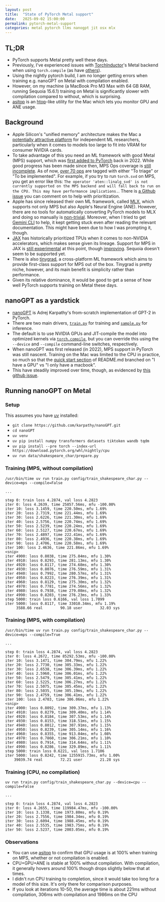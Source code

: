 ```yaml
---
layout: post
title:  "State of PyTorch Metal support"
date:   2025-09-02 15:00:00
permalink: pytorch-metal-support
categories: metal pytorch llms nanogpt jit osx mlx
---
```


## TL;DR

- PyTorch supports Metal pretty well these days.
- Previously, I've experienced issues with [TorchInductor](https://dev-discuss.pytorch.org/t/torchinductor-a-pytorch-native-compiler-with-define-by-run-ir-and-symbolic-shapes/747)'s Metal backend when using `torch.compile` (as have [others](https://github.com/pytorch/pytorch/issues/152155)).
- Using the nightly pytorch build, I am no longer getting errors when training e.g. nanoGPT on Metal with compilation enabled.
- However, on my machine (a MacBook Pro M3 Max with 64 GB RAM, running Sequoia 15.6.1) training on Metal is significantly slower with compilation compared to without, which is surprising.
- [asitop](https://github.com/tlkh/asitop) is an [htop](https://htop.dev/)-like utility for the Mac which lets you monitor GPU and ANE usage.

## Background

- Apple Silicon's "unified memory" architecture makes the Mac a [potentially attractive platform](https://arxiv.org/pdf/2501.14925) for independent ML researchers, particularly when it comes to models too large to fit into VRAM for consumer NVIDIA cards.
- To take advantage of this you need an ML framework with good Metal (MPS) support, which was [first added to PyTorch](https://pytorch.org/blog/introducing-accelerated-pytorch-training-on-mac/) back in 2022. While good progress has been made since then, MPS Ops coverage is [still incomplete](https://qqaatw.dev/pytorch-mps-ops-coverage/). As of now, [over 70 ops](https://github.com/users/kulinseth/projects/1/views/1) are tagged with either "To triage" or "To be implemented". For example, if you try to run `torch.svd` on MPS, you get an error like this: `The operator 'aten::linalg_svd' is not currently supported on the MPS backend and will fall back to run on the CPU. This may have performance implications.`. There is [a Github issue](https://github.com/pytorch/pytorch/issues/77764) you can comment on to help with prioritization.
- Apple has since released their own ML framework, called [MLX](https://github.com/ml-explore/mlx), which supports not only MPS but also Apple's Neural Engine (ANE). However, there are no tools for automatically converting PyTorch models to MLX and doing so manually is [non-trivial](https://github.com/pranavjad/mlx-gpt2). Moreover, when I tried to get [Gemini CLI](https://github.com/google-gemini/gemini-cli) to help, it kept getting stuck even after reading the relevant documentation. This might have been due to how I was prompting it, though.
- [JAX](https://github.com/jax-ml/jax) has historically prioritized TPUs when it comes to non-NVIDIA accelerators, which makes sense given its lineage. Support for MPS in JAX is [still experimental](https://github.com/jax-ml/jax?tab=readme-ov-file#supported-platforms) at this point, though [improving](https://developer.apple.com/metal/jax/). Sequoia doesn't seem to be supported yet.
- There is also [tinygrad](https://github.com/tinygrad/tinygrad), a cross-platform ML framework which aims to provide first-class support for MPS out of the box. Tinygrad is pretty niche, however, and its main benefit is simplicity rather than performance.
- Given its relative dominance, it would be good to get a sense of how well PyTorch supports training on Metal these days.

## nanoGPT as a yardstick

- [nanoGPT](https://github.com/karpathy/nanoGPT) is Adrej Karpathy's from-scratch implementation of GPT-2 in PyTorch.
- There are two main drivers, [`train.py`](https://github.com/karpathy/nanoGPT/blob/master/train.py) for training and [`sample.py`](https://github.com/karpathy/nanoGPT/blob/master/sample.py) for inference. 
- The default is to use NVIDIA GPUs and JIT-compile the model into optimized kernels via [`torch.compile`](https://docs.pytorch.org/tutorials/intermediate/torch_compile_tutorial.html), but you can override this using the `--device` and `--compile` command-line switches, respectively.
- When nanoGPT was first released (in 2022), MPS support in PyTorch was still nascent. Training on the Mac was limited to the CPU in practice, so much so that the [quick start section](https://github.com/karpathy/nanoGPT?tab=readme-ov-file#quick-start) of README.md branched on "I have a GPU" vs "I only have a macbook".
- This have steadily improved over time, though, as evidenced by [this github issue](https://github.com/karpathy/nanoGPT/issues/28).

## Running nanoGPT on Metal

### Setup

This assumes you have [uv](https://docs.astral.sh/uv/) installed:

- `git clone https://github.com/karpathy/nanoGPT.git`
- `cd nanoGPT`
- `uv venv`
- `uv pip install numpy transformers datasets tiktoken wandb tqdm`
- `uv pip install --pre torch --index-url https://download.pytorch.org/whl/nightly/cpu`
- `uv run data/shakespeare_char/prepare.py`

### Training (MPS, without compilation)

```
/usr/bin/time uv run train.py config/train_shakespeare_char.py --device=mps --compile=False

...

step 0: train loss 4.2874, val loss 4.2823
iter 0: loss 4.2639, time 25857.56ms, mfu -100.00%
iter 10: loss 3.1459, time 220.50ms, mfu 1.69%
iter 20: loss 2.7319, time 221.44ms, mfu 1.69%
iter 30: loss 2.6226, time 221.30ms, mfu 1.69%
iter 40: loss 2.5756, time 220.74ms, mfu 1.69%
iter 50: loss 2.5239, time 220.24ms, mfu 1.69%
iter 60: loss 2.5127, time 220.67ms, mfu 1.69%
iter 70: loss 2.4897, time 222.41ms, mfu 1.69%
iter 80: loss 2.4936, time 220.38ms, mfu 1.69%
iter 90: loss 2.4706, time 220.58ms, mfu 1.69%
iter 100: loss 2.4636, time 221.86ms, mfu 1.69%
<snip>
iter 4900: loss 0.8038, time 275.84ms, mfu 1.30%
iter 4910: loss 0.8293, time 281.13ms, mfu 1.30%
iter 4920: loss 0.8117, time 274.68ms, mfu 1.30%
iter 4930: loss 0.8076, time 276.59ms, mfu 1.31%
iter 4940: loss 0.7992, time 280.57ms, mfu 1.31%
iter 4950: loss 0.8223, time 276.39ms, mfu 1.31%
iter 4960: loss 0.8129, time 275.30ms, mfu 1.32%
iter 4970: loss 0.7781, time 274.56ms, mfu 1.32%
iter 4980: loss 0.7938, time 279.08ms, mfu 1.32%
iter 4990: loss 0.8203, time 276.23ms, mfu 1.33%
step 5000: train loss 0.6166, val loss 1.7099
iter 5000: loss 0.8117, time 33010.34ms, mfu 1.19%
     3588.66 real        90.18 user        32.03 sys
```

### Training (MPS, with compilation)

```
/usr/bin/time uv run train.py config/train_shakespeare_char.py --device=mps --compile=True

...

step 0: train loss 4.2874, val loss 4.2823
iter 0: loss 4.2672, time 85292.53ms, mfu -100.00%
iter 10: loss 3.1471, time 304.79ms, mfu 1.22%
iter 20: loss 2.7730, time 305.33ms, mfu 1.22%
iter 30: loss 2.6538, time 306.39ms, mfu 1.22%
iter 40: loss 2.5960, time 306.01ms, mfu 1.22%
iter 50: loss 2.5479, time 305.41ms, mfu 1.22%
iter 60: loss 2.5225, time 306.27ms, mfu 1.22%
iter 70: loss 2.5075, time 305.45ms, mfu 1.22%
iter 80: loss 2.5035, time 305.19ms, mfu 1.22%
iter 90: loss 2.4759, time 306.41ms, mfu 1.22%
iter 100: loss 2.4703, time 306.06ms, mfu 1.22%
<snip>
iter 4900: loss 0.8092, time 309.37ms, mfu 1.13%
iter 4910: loss 0.8279, time 309.40ms, mfu 1.14%
iter 4920: loss 0.8184, time 307.53ms, mfu 1.14%
iter 4930: loss 0.8153, time 318.51ms, mfu 1.15%
iter 4940: loss 0.8012, time 307.91ms, mfu 1.15%
iter 4950: loss 0.8239, time 305.14ms, mfu 1.16%
iter 4960: loss 0.8355, time 913.04ms, mfu 1.08%
iter 4970: loss 0.7860, time 306.21ms, mfu 1.10%
iter 4980: loss 0.7914, time 314.64ms, mfu 1.11%
iter 4990: loss 0.8286, time 329.89ms, mfu 1.11%
step 5000: train loss 0.6221, val loss 1.7106
iter 5000: loss 0.8242, time 1255915.73ms, mfu 1.00%
    39039.74 real        72.21 user        21.28 sys
```

### Training (CPU, no compilation)

```
uv run train.py config/train_shakespeare_char.py --device=cpu --compile=False

...

step 0: train loss 4.2874, val loss 4.2823
iter 0: loss 4.2655, time 119984.47ms, mfu -100.00%
iter 10: loss 3.1338, time 1973.80ms, mfu 0.19%
iter 20: loss 2.7556, time 1984.34ms, mfu 0.19%
iter 30: loss 2.6094, time 1988.45ms, mfu 0.19%
iter 40: loss 2.5535, time 1983.75ms, mfu 0.19%
iter 50: loss 2.5237, time 2003.05ms, mfu 0.19%
```

### Observations

- You can use [asitop](https://github.com/tlkh/asitop) to confirm that GPU usage is at 100% when training on MPS, whether or not compilation is enabled.
- CPU+GPU+ANE is stable at 100% without compilation. With compilation, it generally hovers around 100% though drops slightly below that at times.
- I didn't run CPU training to completion, since it would take too long for a model of this size. It's only there for comparison purposes.
- If you look at iterations 10-50, the average time is about 221ms without compilation, 306ms with compilation and 1986ms on the CPU 
